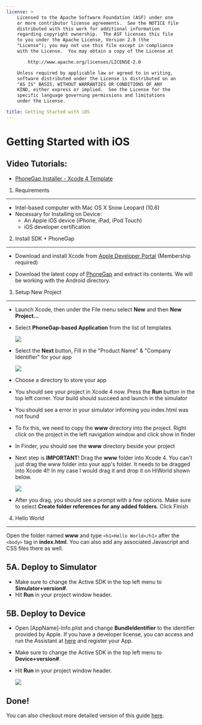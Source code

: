 ```yaml
---
license: >
    Licensed to the Apache Software Foundation (ASF) under one
    or more contributor license agreements.  See the NOTICE file
    distributed with this work for additional information
    regarding copyright ownership.  The ASF licenses this file
    to you under the Apache License, Version 2.0 (the
    "License"); you may not use this file except in compliance
    with the License.  You may obtain a copy of the License at

        http://www.apache.org/licenses/LICENSE-2.0

    Unless required by applicable law or agreed to in writing,
    software distributed under the License is distributed on an
    "AS IS" BASIS, WITHOUT WARRANTIES OR CONDITIONS OF ANY
    KIND, either express or implied.  See the License for the
    specific language governing permissions and limitations
    under the License.

title: Getting Started with iOS
---
```


Getting Started with iOS
========================


Video Tutorials:
----------------

- [PhoneGap Installer - Xcode 4 Template](http://www.youtube.com/v/R9zktJUN7AI?autoplay=1)


1. Requirements
---------------
- Intel-based computer with Mac OS X Snow Leopard (10.6)
- Necessary for Installing on Device:
    - An Apple iOS device (iPhone, iPad, iPod Touch)
    - iOS developer certification


2. Install SDK + PhoneGap
-------------------------

- Download and install Xcode from [Apple Developer Portal](http://developer.apple.com) (Membership required)</p>
- Download the latest copy of [PhoneGap](http://phonegap.com/download) and extract its contents. We will be working with the Android directory.


3. Setup New Project
--------------------

- Launch Xcode, then under the File menu select **New** and then **New Project...**
- Select **PhoneGap-based Application** from the list of templates

    ![](img/guide/platforms/ios/XCode4-templates.png)
- Select the **Next** button, Fill in the "Product Name" &amp; "Company Identifier" for your app

    ![](img/guide/platforms/ios/xcode4-name_your_app.png)
    
- Choose a directory to store your app
- You should see your project in Xcode 4 now. Press the **Run** button in the top left corner. Your build should succeed and launch in the simulator
- You should see a error in your simulator informing you index.html was not found
- To fix this, we need to copy the **www** directory into the project. Right click on the project in the left navigation window and click show in finder
- In Finder, you should see the **www** directory beside your project
- Next step is **IMPORTANT**! Drag the **www** folder into Xcode 4. You can't just drag the www folder into your app's folder. It needs to be dragged into Xcode 4!! In my case I would drag it and drop it on HiWorld shown below.
    
    ![](img/guide/platforms/ios/project.jpg)
- After you drag, you should see a prompt with a few options. Make sure to select **Create folder references for any added folders**. Click Finish


4. Hello World
--------------

Open the folder named **www** and type `<h1>Hello World</h1>` after the `<body>` tag in **index.html**. You can also add any associated Javascript and CSS files there as well.
    
    
5A. Deploy to Simulator
-----------------------

- Make sure to change the Active SDK in the top left menu to **Simulator+version#**.
- Hit **Run** in your project window header.


5B. Deploy to Device
--------------------

- Open [AppName]-Info.plist and change **BundleIdentifier** to the identifier provided by Apple. If you have a developer license, you can access and run the Assistant at [here](http://developer.apple.com/iphone/manage/overview/index.action) and register your App.
- Make sure to change the Active SDK in the top left menu to **Device+version#**.
- Hit **Run** in your project window header.

    ![](img/guide/platforms/ios/HelloWorldiPhone4.png)    


Done!
-----

You can also checkout more detailed version of this guide [here](http://wiki.phonegap.com/w/page/39991939/Getting-Started-with-PhoneGap-iOS-using-Xcode-4-%28Template-Version%29).

